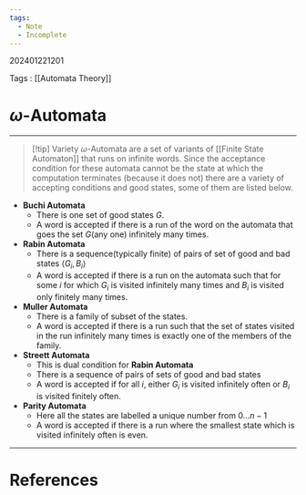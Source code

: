 ```yaml
---
tags:
  - Note
  - Incomplete
---
```

202401221201

Tags : [[Automata Theory]]
# $\omega$-Automata 
---

>[!tip] Variety
>$\omega$-Automata are a set of variants of [[Finite State Automaton]] that runs on infinite words. Since the acceptance condition for these automata cannot be the state at which the computation terminates (because it does not) there are a variety of accepting conditions and good states, some of them are listed below.

- **Buchi Automata** 
	- There is one set of good states $G$.
	- A word is accepted if there is a run of the word on the automata that goes the set $G$(any one) infinitely many times.
- **Rabin Automata** 
	- There is a sequence(typically finite) of pairs of set of good and bad states $\langle G_i, B_i\rangle$
	- A word is accepted if there is a run on the automata such that for some $i$ for which $G_i$ is visited infinitely many times and $B_i$ is visited only finitely many times.
- **Muller Automata** 
	- There is a family of subset of the states.
	- A word is accepted if there is a run such that the set of states visited in the run infinitely many times is exactly one of the members of the family.
- **Streett Automata**
	- This is dual condition for **Rabin Automata**
	- There is a sequence of pairs of sets of good and bad states
	- A word is accepted if for all $i$, either $G_i$ is visited infinitely often or $B_i$ is visited finitely often.
- **Parity Automata**
	- Here all the states are labelled a unique number from $0\dots n-1$
	- A word is accepted if there is a run where the smallest state which is visited infinitely often is even.

---
# References
